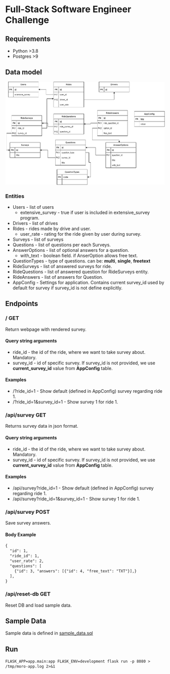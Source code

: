 # Full-Stack Software Engineer Challenge

## Requirements

* Python >3.8
* Postgres >9

## Data model

![Image of Yaktocat](docs/MoroChallange.jpg)

### Entities

* Users - list of users
  * extensive_survey - true if user is included in extensive_survey program.
* Drivers - list of drives
* Rides - rides made by drive and user.
  * user_rate - rating for the ride given by user during survey.
* Surveys - list of surveys
* Questions - list of questions per each Surveys.
* AnswerOptions - list of optional answers for a question.
  * with_text - boolean field. if AnserOption allows free text.
* QuestionTypes - type of questions. can be: **multi**, **single**, **freetext**
* RideSurveys - list of answered surveys for ride.
* RideQuestions - list of answered question for RideSurveys entity.
* RideAnswers - list of answers for Question.
* AppConfig - Settings for application. Contains current survey_id used by default for survey if survey_id is not define explicitly.

## Endpoints

### / GET

Return webpage with rendered survey.

#### Query string arguments

* ride_id - the id of the ride, where we want to take survey about. Mandatory.
* survey_id - id of specific survey. If survey_id is not provided, we use **current_survey_id** value from **AppConfig** table.

#### Examples

* /?ride_id=1 - Show default (defined in AppConfig) survey regarding ride 1.
* /?ride_id=1&survey_id=1 - Show survey 1 for ride 1.

### /api/survey GET

Returns survey data in json format.

#### Query string arguments

* ride_id - the id of the ride, where we want to take survey about. Mandatory.
* survey_id - id of specific survey. If survey_id is not provided, we use **current_survey_id** value from **AppConfig** table.

#### Examples

* /api/survey?ride_id=1 - Show default (defined in AppConfig) survey regarding ride 1.
* /api/survey?ride_id=1&survey_id=1 - Show survey 1 for ride 1.

### /api/survey POST

Save survey answers.

#### Body Example

```
{
  "id": 1,
  "ride_id": 1,
  "user_rate": 2,
  "questions": [
    {"id": 3, "answers": [{"id": 4, "free_text": "TXT"}],}
  ],
}
 ```
 
 ### /api/reset-db GET
 
 Reset DB and load sample data.
 
 ## Sample Data
 
 Sample data is defined in [sample_data.sql](app/sample_data.sql)


## Run

```
FLASK_APP=app.main:app FLASK_ENV=development flask run -p 8080 > /tmp/moro-app.log 2>&1
```
